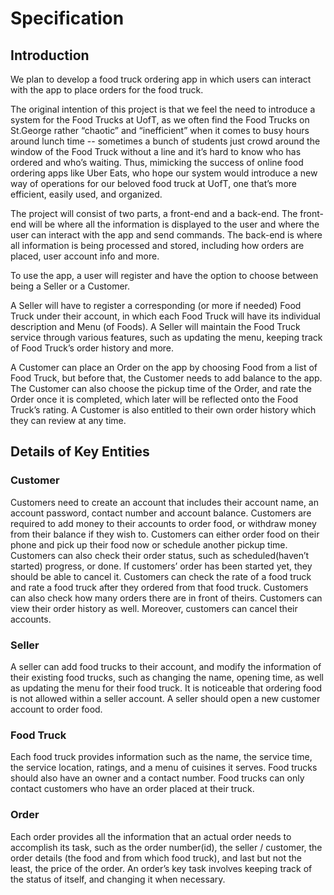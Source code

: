 # Specification
## Introduction
We plan to develop a food truck ordering app in which users can interact with the app to place orders for the food truck.  

The original intention of this project is that we feel the need to introduce a system for the Food Trucks at UofT, as we often find the Food Trucks on St.George rather “chaotic” and “inefficient” when it comes to busy hours around lunch time -- sometimes a bunch of students just crowd around the window of the Food Truck without a line and it’s hard to know who has ordered and who’s waiting. Thus, mimicking the success of online food ordering apps like Uber Eats, who hope our system would introduce a new way of operations for our beloved food truck at UofT, one that’s more efficient, easily used, and organized.

The project will consist of two parts, a front-end and a back-end. The front-end will be where all the information is displayed to the user and where the user can interact with the app and send commands. The back-end is where all information is being processed and stored, including how orders are placed, user account info and more.

To use the app, a user will register and have the option to choose between being a Seller or a Customer. 

A Seller will have to register a corresponding (or more if needed) Food Truck under their account, in which each Food Truck will have its individual description and Menu (of Foods). A Seller will maintain the Food Truck service through various features, such as updating the menu, keeping track of Food Truck’s order history and more.

A Customer can place an Order on the app by choosing Food from a list of Food Truck, but before that, the Customer needs to add balance to the app. The Customer can also choose the pickup time of the Order, and rate the Order once it is completed, which later will be reflected onto the Food Truck’s rating. A Customer is also entitled to their own order history which they can review at any time.

## Details of Key Entities
### Customer
Customers need to create an account that includes their account name, an account password, contact number and account balance. Customers are required to add money to their accounts to order food, or withdraw money from their balance if they wish to.
Customers can either order food on their phone and pick up their food now or schedule another pickup time. Customers can also check their order status, such as scheduled(haven’t started) progress, or done. If customers’ order has been started yet, they should be able to cancel it. Customers can check the rate of a food truck and rate a food truck after they ordered from that food truck. Customers can also check how many orders there are in front of theirs. Customers can view their order history as well. Moreover, customers can cancel their accounts.

### Seller
A seller can add food trucks to their account, and modify the information of their existing food trucks, such as changing the name, opening time, as well as updating the menu for their food truck. It is noticeable that ordering food is not allowed within a seller account. A seller should open a new customer account to order food. 

### Food Truck
Each food truck provides information such as the name, the service time, the service location, ratings, and a menu of cuisines it serves. Food trucks should also have an owner and a contact number. Food trucks can only contact customers who have an order placed at their truck. 

### Order
Each order provides all the information that an actual order needs to accomplish its task, such as the order number(id), the seller / customer, the order details (the food and from which food truck), and last but not the least, the price of the order. An order’s key task involves keeping track of the status of itself, and changing it when necessary.
